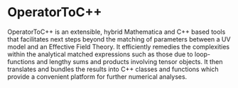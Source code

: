# OperatorToC++

OperatorToC++ is an extensible, hybrid Mathematica and C++ based tools that facilitates next steps beyond the matching of parameters between a UV model and an Effective Field Theory. It efficiently remedies the complexities within the analytical matched expressions such as those due to loop-functions and lengthy sums and products involving tensor objects. It then translates and bundles the results into C++ classes and functions which provide a convenient platform for further numerical analyses.
